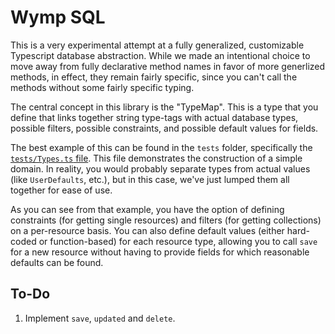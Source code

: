 Wymp SQL
=========================================================================================

This is a very experimental attempt at a fully generalized, customizable Typescript database
abstraction. While we made an intentional choice to move away from fully declarative method names
in favor of more generlized methods, in effect, they remain fairly specific, since you can't call
the methods without some fairly specific typing.

The central concept in this library is the "TypeMap". This is a type that you define that links
together string type-tags with actual database types, possible filters, possible constraints, and
possible default values for fields.

The best example of this can be found in the `tests` folder, specifically the
[`tests/Types.ts` file](tests/Types.ts). This file demonstrates the construction of a simple domain.
In reality, you would probably separate types from actual values (like `UserDefaults`, etc.), but in
this case, we've just lumped them all together for ease of use.

As you can see from that example, you have the option of defining constraints (for getting single
resources) and filters (for getting collections) on a per-resource basis. You can also define
default values (either hard-coded or function-based) for each resource type, allowing you to call
`save` for a new resource without having to provide fields for which reasonable defaults can be
found.

## To-Do

1. Implement `save`, `updated` and `delete`.

